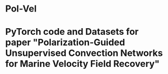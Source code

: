 # Pol-Vel
# PyTorch code and Datasets for paper "Polarization-Guided Unsupervised Convection Networks for Marine Velocity Field Recovery"
